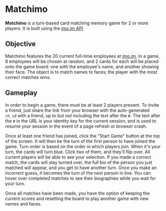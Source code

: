 Matchimo
========

**Matchimo** is a turn-based card matching memory game for 2 or more players. It is built using the [imo.im API](https://imo.im/developers/)

Objective
---------

Matchimo features the 20 current full-time employees at [imo.im](http://imo.im/about). In a game, 8 employees will be chosen at random, and 2 cards for each will be placed onto the game board: one with the employee's name, and another showing their face. The object is to match names to faces; the player with the most correct matches wins.

Gameplay
--------

In order to begin a game, there must be at least 2 players present. To invite a friend, just share the link from your browser with the auto-generated `ch_id` with a friend, up to but *not* including the text after the `#`. The text after the `#` in the URL is your identity key for the current session, and is used to resume your session in the event of a page refresh or browser crash.

Once at least one friend has joined, click the "Start Game" button at the top of the screen. It will then be the turn of the first person to have joined the game. Turn order is based on the order in which players join. When it's your turn, the cards will turn blue. Click two of them, and they'll flip over. All current players will be able to see your selection. If you made a correct match, the cards will stay turned over, the full bio of the person you just matched will appear, and you get to have another turn. Once you make an incorrect guess, it becomes the turn of the next person in line. You can hover over completed matches to see their biographies while you wait for your turn.

Once all matches have been made, you have the option of keeping the current scores and resetting the board to play another game with new names and faces.
